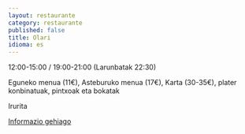 ```yaml
---
layout: restaurante
category: restaurante
published: false
title: Olari
idioma: es
---
```


12:00-15:00 / 19:00-21:00 (Larunbatak 22:30)

Eguneko menua (11€), Asteburuko menua (17€), Karta (30-35€), plater konbinatuak, pintxoak eta bokatak

Irurita

[Informazio gehiago](http://www.consorciobertiz.org/consorcio/dondecomer/restaurantes/irurita-es-0-184/restaurante-olari.html)

